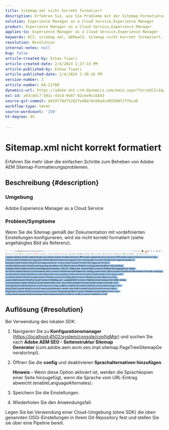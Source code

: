 ```yaml
---
title: Sitemap.xml nicht korrekt formatiert
description: Erfahren Sie, wie Sie Probleme mit der Sitemap-Formatierung in Adobe AEM ohne Komplikationen beheben können.
solution: Experience Manager as a Cloud Service,Experience Manager
product: Experience Manager as a Cloud Service,Experience Manager
applies-to: Experience Manager as a Cloud Service,Experience Manager
keywords: KCS, sitemap.xml, AEMaaCS, Sitemap nicht korrekt formatiert, Seitenstruktur Sitemap Generator, Sprachalternative
resolution: Resolution
internal-notes: null
bug: false
article-created-by: Eshaa Tiwari
article-created-date: 2/4/2024 2:27:33 PM
article-published-by: Eshaa Tiwari
article-published-date: 2/4/2024 2:30:16 PM
version-number: 3
article-number: KA-21789
dynamics-url: https://adobe-ent.crm.dynamics.com/main.aspx?forceUCI=1&pagetype=entityrecord&etn=knowledgearticle&id=a654be82-69c3-ee11-9079-6045bd006295
exl-id: a93cddc7-591c-43cd-9d47-92cee9ccbb43
source-git-commit: dd19f78d752827e48b7dc68adcd95500f2ffbca0
workflow-type: tm+mt
source-wordcount: '150'
ht-degree: 9%

---
```


# Sitemap.xml nicht korrekt formatiert


Erfahren Sie mehr über die einfachen Schritte zum Beheben von Adobe AEM Sitemap-Formatierungsproblemen.

## Beschreibung {#description}


### <b>Umgebung</b>

Adobe Experience Manager as a Cloud Service



### <b>Problem/Symptome</b>

Wenn Sie die Sitemap gemäß der Dokumentation mit vordefinierten Einstellungen konfigurieren, wird sie nicht korrekt formatiert (siehe angehängtes Bild als Referenz).

![](assets/___a754be82-69c3-ee11-9079-6045bd006295___.png)


## Auflösung {#resolution}


Bei Verwendung des lokalen SDK:

1. Navigieren Sie zu <b>Konfigurationsmanager</b> ([https://localhost:4502/system/console/configMgr](http://localhost:4502/system/console/configMgr%29 "Folgen Sie dem Link")) und suchen Sie nach <b>Adobe AEM SEO - Seitenstruktur Sitemap Generator</b> (com.adobe.aem.wcm.seo.impl.sitemap.PageTreeSitemapGeneratorImpl).


2. Öffnen Sie die <b>config</b> und deaktivieren <b>Sprachalternativen hinzufügen</b>.



   <b>Hinweis - </b>Wenn diese Option aktiviert ist, werden die Sprachkopien einer Seite hinzugefügt, wenn die Sprache vom URL-Eintrag abweicht<b> </b>(enableLanguageAlternates).


3. Speichern Sie die Einstellungen.


4. Wiederholen Sie den Anwendungsfall.


Legen Sie bei Verwendung einer Cloud-Umgebung (ohne SDK) die oben genannten OSGi-Einstellungen in Ihrem Git-Repository fest und stellen Sie sie über eine Pipeline bereit.
